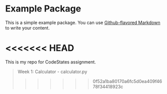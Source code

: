 # Example Package
 
This is a simple example package. You can use
[Github-flavored Markdown](https://guides.github.com/features/mastering-markdown/)
to write your content.


<<<<<<< HEAD
=======
This is my repo for CodeStates assignment.
> Week 1: Calculator - calculator.py
>>>>>>> 0f52a1ba80170a6fc5d0ea409f4678f34418923c
